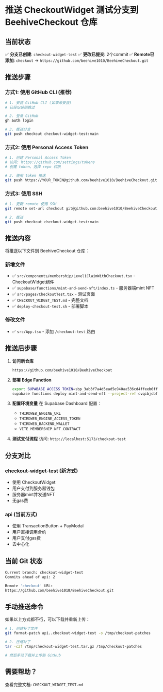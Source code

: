 # 推送 CheckoutWidget 测试分支到 BeehiveCheckout 仓库

## 当前状态

✅ **分支已创建**: `checkout-widget-test`
✅ **更改已提交**: 2个commit
✅ **Remote已添加**: `checkout` -> `https://github.com/beehive1010/BeehiveCheckout.git`

## 推送步骤

### 方式1: 使用 GitHub CLI (推荐)

```bash
# 1. 安装 GitHub CLI (如果未安装)
# 已经安装则跳过

# 2. 登录 GitHub
gh auth login

# 3. 推送分支
git push checkout checkout-widget-test:main
```

### 方式2: 使用 Personal Access Token

```bash
# 1. 创建 Personal Access Token
# 访问: https://github.com/settings/tokens
# 创建 token，选择 repo 权限

# 2. 使用 token 推送
git push https://YOUR_TOKEN@github.com/beehive1010/BeehiveCheckout.git checkout-widget-test:main
```

### 方式3: 使用 SSH

```bash
# 1. 更新 remote 使用 SSH
git remote set-url checkout git@github.com:beehive1010/BeehiveCheckout.git

# 2. 推送
git push checkout checkout-widget-test:main
```

## 推送内容

将推送以下文件到 BeehiveCheckout 仓库：

### 新增文件
- ✅ `src/components/membership/Level1ClaimWithCheckout.tsx` - CheckoutWidget组件
- ✅ `supabase/functions/mint-and-send-nft/index.ts` - 服务器端mint NFT
- ✅ `src/pages/CheckoutTest.tsx` - 测试页面
- ✅ `CHECKOUT_WIDGET_TEST.md` - 完整文档
- ✅ `deploy-checkout-test.sh` - 部署脚本

### 修改文件
- ✅ `src/App.tsx` - 添加 `/checkout-test` 路由

## 推送后步骤

1. **访问新仓库**
   ```
   https://github.com/beehive1010/BeehiveCheckout
   ```

2. **部署 Edge Function**
   ```bash
   export SUPABASE_ACCESS_TOKEN=sbp_3ab3f7a4d5ead5e940aa536cd4ffeeb0ff258b6a
   supabase functions deploy mint-and-send-nft --project-ref cvqibjcbfrwsgkvthccp
   ```

3. **配置环境变量**
   在 Supabase Dashboard 配置：
   - `THIRDWEB_ENGINE_URL`
   - `THIRDWEB_ENGINE_ACCESS_TOKEN`
   - `THIRDWEB_BACKEND_WALLET`
   - `VITE_MEMBERSHIP_NFT_CONTRACT`

4. **测试支付流程**
   访问: `http://localhost:5173/checkout-test`

## 分支对比

### checkout-widget-test (新方式)
- 使用 CheckoutWidget
- 用户支付到服务器钱包
- 服务器mint并发送NFT
- 无gas费

### api (当前方式)
- 使用 TransactionButton + PayModal
- 用户直接调用合约
- 用户支付gas费
- 去中心化

## 当前 Git 状态

```bash
Current branch: checkout-widget-test
Commits ahead of api: 2

Remote 'checkout' URL:
https://github.com/beehive1010/BeehiveCheckout.git
```

## 手动推送命令

如果以上方式都不行，可以下载并重新上传：

```bash
# 1. 创建补丁文件
git format-patch api..checkout-widget-test -o /tmp/checkout-patches

# 2. 压缩补丁
tar -czf /tmp/checkout-widget-test.tar.gz /tmp/checkout-patches

# 然后手动下载并上传到 GitHub
```

## 需要帮助？

查看完整文档: `CHECKOUT_WIDGET_TEST.md`
